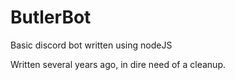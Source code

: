 # ButlerBot
Basic discord bot written using nodeJS

Written several years ago, in dire need of a cleanup.
